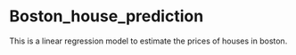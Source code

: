 # Boston_house_prediction
This is a linear regression model to estimate the prices of houses in boston.
